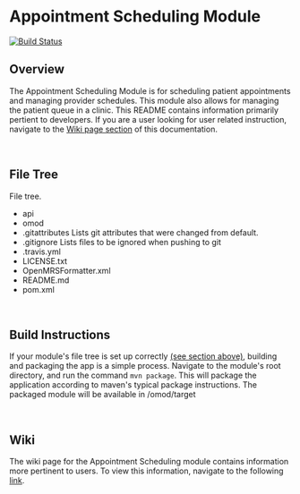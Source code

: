 Appointment Scheduling Module
==========================
[![Build Status](https://travis-ci.org/openmrs/openmrs-module-appointmentscheduling.svg?branch=master)](https://travis-ci.org/openmrs/openmrs-module-appointmentscheduling)

## Overview

The Appointment Scheduling Module is for scheduling patient appointments and managing provider schedules. This module also allows for managing the patient queue in a clinic. This README contains information primarily pertient to developers. If you are a user looking for user related instruction, navigate to the [Wiki page section](#wiki) of this documentation.

<br>

## File Tree

File tree.
* api	
* omod
* .gitattributes	Lists git attributes that were changed from default.
* .gitignore		Lists files to be ignored when pushing to git
* .travis.yml
* LICENSE.txt
* OpenMRSFormatter.xml
* README.md
* pom.xml	

<br>

## Build Instructions

If your module's file tree is set up correctly [(see section above)](#file-tree), building and packaging the app is a simple process. Navigate to the module's root directory, and run the command `mvn package`. This will package the application according to maven's typical package instructions. The packaged module will be available in /omod/target

<br>

## Wiki

The wiki page for the Appointment Scheduling module contains information more pertinent to users. To view this information, navigate to the following [link](https://wiki.openmrs.org/display/docs/Appointment+Scheduling+Module).
